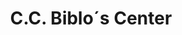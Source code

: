 ---
title: "C.C. Biblo´s Center"
url: /ciudad-guayana-puerto-ordaz/c-c-biblo-s-center/
shop: centro comercial
---